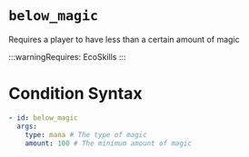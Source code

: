 # `below_magic`

Requires a player to have less than a certain amount of magic

:::warningRequires:
EcoSkills
:::

# Condition Syntax
```yaml
- id: below_magic
  args:
    type: mana # The type of magic
    amount: 100 # The minimum amount of magic
```
